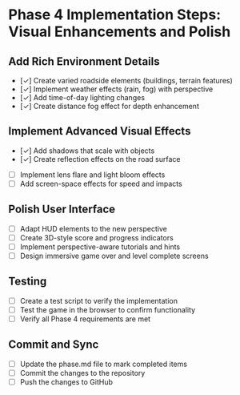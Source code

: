 # Phase 4 Implementation Steps: Visual Enhancements and Polish

## Add Rich Environment Details

- [✓] Create varied roadside elements (buildings, terrain features)
- [✓] Implement weather effects (rain, fog) with perspective
- [✓] Add time-of-day lighting changes
- [✓] Create distance fog effect for depth enhancement

## Implement Advanced Visual Effects

- [✓] Add shadows that scale with objects
- [✓] Create reflection effects on the road surface
- [ ] Implement lens flare and light bloom effects
- [ ] Add screen-space effects for speed and impacts

## Polish User Interface

- [ ] Adapt HUD elements to the new perspective
- [ ] Create 3D-style score and progress indicators
- [ ] Implement perspective-aware tutorials and hints
- [ ] Design immersive game over and level complete screens

## Testing

- [ ] Create a test script to verify the implementation
- [ ] Test the game in the browser to confirm functionality
- [ ] Verify all Phase 4 requirements are met

## Commit and Sync

- [ ] Update the phase.md file to mark completed items
- [ ] Commit the changes to the repository
- [ ] Push the changes to GitHub
